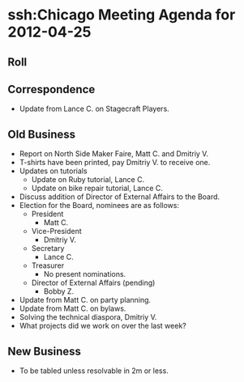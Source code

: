 # ssh:Chicago Meeting Agenda for 2012-04-25 #

## Roll ##

## Correspondence ##
 * Update from Lance C. on Stagecraft Players.

## Old Business ##
 *  Report on North Side Maker Faire, Matt C. and Dmitriy V.
 * T-shirts have been printed, pay Dmitriy V. to receive one.
 * Updates on tutorials
   - Update on Ruby tutorial, Lance C.
   - Update on bike repair tutorial, Lance C.
 * Discuss addition of Director of External Affairs to the Board.
 * Election for the Board, nominees are as follows:
   - President
     * Matt C.
   - Vice-President
     * Dmitriy V.
   - Secretary
     * Lance C.
   - Treasurer
     * No present nominations.
   - Director of External Affairs (pending)
     * Bobby Z.
 * Update from Matt C. on party planning.
 * Update from Matt C. on bylaws.
 * Solving the technical diaspora, Dmitriy V.
 * What projects did we work on over the last week?

## New Business ##
 * To be tabled unless resolvable in 2m or less.
